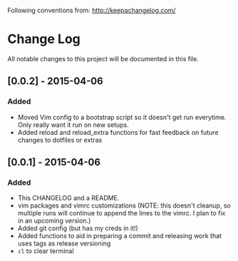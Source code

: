 Following conventions from: http://keepachangelog.com/

# Change Log
All notable changes to this project will be documented in this file.

## [0.0.2] - 2015-04-06
### Added
- Moved Vim config to a bootstrap script so it doesn't get run everytime.  Only really want it run on new setups.
- Added reload and reload_extra functions for fast feedback on future changes to dotfiles or extras

## [0.0.1] - 2015-04-06
### Added
- This CHANGELOG and a README.
- vim packages and vimrc customizations (NOTE: this doesn't cleanup, so multiple runs will continue to append the lines to the vimrc. I plan to fix in an upcoming version.)
- Added git config (but has my creds in it!)
- Added functions to aid in preparing a commit and releasing work that uses tags as release versioning
- `cl` to clear terminal

